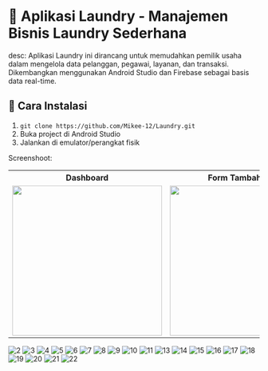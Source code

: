 # 🚀 Aplikasi Laundry - Manajemen Bisnis Laundry Sederhana

desc:
Aplikasi Laundry ini dirancang untuk memudahkan pemilik usaha dalam mengelola data pelanggan, pegawai, layanan, dan transaksi. Dikembangkan menggunakan Android Studio dan Firebase sebagai basis data real-time.

## 🚀 Cara Instalasi
1. `git clone https://github.com/Mikee-12/Laundry.git`
2. Buka project di Android Studio
3. Jalankan di emulator/perangkat fisik

Screenshoot:

<table>
  <tr>
    <th>Dashboard</th>
    <th>Form Tambah Data</th>
  </tr>
  <tr>
    <td><img src="![1](https://github.com/user-attachments/assets/e37e78c3-f83b-4972-8feb-27ecc4ff21c0)" width="300"/></td>
    <td><img src="images/form.png" width="300"/></td>
  </tr>
</table>

![2](https://github.com/user-attachments/assets/fac4dc9d-5778-4e20-b3a3-a441a30f9d38)
![3](https://github.com/user-attachments/assets/9ec0fa76-d7f7-4d7c-8bae-5b28193fa038)
![4](https://github.com/user-attachments/assets/75c90fa0-ed4d-4df9-82ae-cabe58ea0bee)
![5](https://github.com/user-attachments/assets/f570a422-4ef0-41b9-b17f-80d0c6513488)
![6](https://github.com/user-attachments/assets/577c3003-5e3f-4918-88e1-5d206ab0ae51)
![7](https://github.com/user-attachments/assets/e15662b5-3ef0-4096-ab9b-d8fc5d48b3f8)
![8](https://github.com/user-attachments/assets/92e917b2-1e2f-47fe-ba3e-99e6101e2925)
![9](https://github.com/user-attachments/assets/695d2e37-eb41-41c9-aa41-cb89683b6764)
![10](https://github.com/user-attachments/assets/56b9babd-5f48-4f6d-bd24-38ce15adbb76)
![11](https://github.com/user-attachments/assets/44fce375-6a62-4b61-94a4-7e5b78af14e2)
![13](https://github.com/user-attachments/assets/e102ebc3-92b3-4d98-90d5-2237557b6dae)
![14](https://github.com/user-attachments/assets/36518b52-92aa-4c86-ac36-c0deb0393075)
![15](https://github.com/user-attachments/assets/80b9666b-20ce-4ae6-8863-26317f96232f)
![16](https://github.com/user-attachments/assets/250c5a03-1225-46bf-b7b8-5404a8443917)
![17](https://github.com/user-attachments/assets/3525946d-d1ff-4e9d-bc18-5803bba66543)
![18](https://github.com/user-attachments/assets/891b03ec-144f-4bde-9bfb-39df00112b1f)
![19](https://github.com/user-attachments/assets/e92627e2-cf0c-42a6-96e1-387e389c0aa5)
![20](https://github.com/user-attachments/assets/a5e48123-b87b-45d6-bfd7-63e1f4470dde)
![21](https://github.com/user-attachments/assets/d8a44522-909a-4b20-ad42-3fc9f678c4d9)
![22](https://github.com/user-attachments/assets/9b1fb670-56cd-4f69-b1c7-79bbbeaa1d81)
